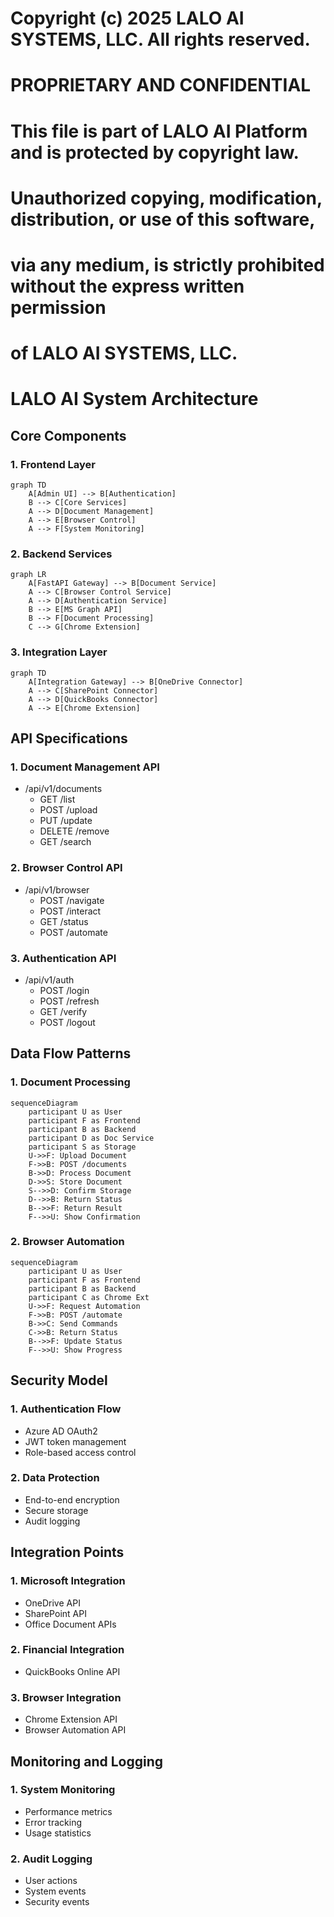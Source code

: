 # Copyright (c) 2025 LALO AI SYSTEMS, LLC. All rights reserved.
#
# PROPRIETARY AND CONFIDENTIAL
#
# This file is part of LALO AI Platform and is protected by copyright law.
# Unauthorized copying, modification, distribution, or use of this software,
# via any medium, is strictly prohibited without the express written permission
# of LALO AI SYSTEMS, LLC.
#

# LALO AI System Architecture

## Core Components

### 1. Frontend Layer
```mermaid
graph TD
    A[Admin UI] --> B[Authentication]
    B --> C[Core Services]
    A --> D[Document Management]
    A --> E[Browser Control]
    A --> F[System Monitoring]
```

### 2. Backend Services
```mermaid
graph LR
    A[FastAPI Gateway] --> B[Document Service]
    A --> C[Browser Control Service]
    A --> D[Authentication Service]
    B --> E[MS Graph API]
    B --> F[Document Processing]
    C --> G[Chrome Extension]
```

### 3. Integration Layer
```mermaid
graph TD
    A[Integration Gateway] --> B[OneDrive Connector]
    A --> C[SharePoint Connector]
    A --> D[QuickBooks Connector]
    A --> E[Chrome Extension]
```

## API Specifications

### 1. Document Management API
- /api/v1/documents
  - GET /list
  - POST /upload
  - PUT /update
  - DELETE /remove
  - GET /search

### 2. Browser Control API
- /api/v1/browser
  - POST /navigate
  - POST /interact
  - GET /status
  - POST /automate

### 3. Authentication API
- /api/v1/auth
  - POST /login
  - POST /refresh
  - GET /verify
  - POST /logout

## Data Flow Patterns

### 1. Document Processing
```mermaid
sequenceDiagram
    participant U as User
    participant F as Frontend
    participant B as Backend
    participant D as Doc Service
    participant S as Storage
    U->>F: Upload Document
    F->>B: POST /documents
    B->>D: Process Document
    D->>S: Store Document
    S-->>D: Confirm Storage
    D-->>B: Return Status
    B-->>F: Return Result
    F-->>U: Show Confirmation
```

### 2. Browser Automation
```mermaid
sequenceDiagram
    participant U as User
    participant F as Frontend
    participant B as Backend
    participant C as Chrome Ext
    U->>F: Request Automation
    F->>B: POST /automate
    B->>C: Send Commands
    C->>B: Return Status
    B-->>F: Update Status
    F-->>U: Show Progress
```

## Security Model

### 1. Authentication Flow
- Azure AD OAuth2
- JWT token management
- Role-based access control

### 2. Data Protection
- End-to-end encryption
- Secure storage
- Audit logging

## Integration Points

### 1. Microsoft Integration
- OneDrive API
- SharePoint API
- Office Document APIs

### 2. Financial Integration
- QuickBooks Online API

### 3. Browser Integration
- Chrome Extension API
- Browser Automation API

## Monitoring and Logging

### 1. System Monitoring
- Performance metrics
- Error tracking
- Usage statistics

### 2. Audit Logging
- User actions
- System events
- Security events
